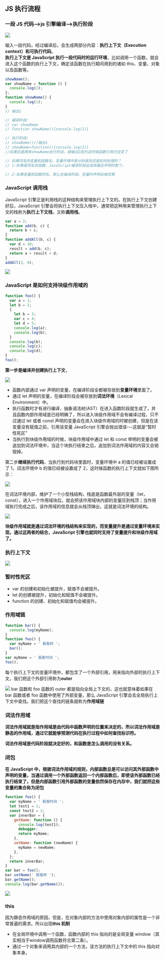 ## JS 执行流程

### 一段 JS 代码-->js 引擎编译-->执行阶段

![](../../Images/浏览器/JavaScript执行流程细化图.png)

输入一段代码，经过编译后，会生成两部分内容：**执行上下文（Execution context）**和**可执行代码**。  
**执行上下文是 JavaScript 执行一段代码时的运行环境**，比如调用一个函数，就会进入这个函数的执行上下文，确定该函数在执行期间用到的诸如 this、变量、对象以及函数等。

```js
showName();
var showName = function () {
  console.log(2);
};
function showName() {
  console.log(1);
}
// 输出1

// 编译阶段:
// var showName
// function showName(){console.log(1)}

// 执行阶段:
// showName()//输出1
// showName=function(){console.log(2)}
//如果后面再有showName执行的话，就输出2因为这时候函数引用已经变了

// 如果同名的变量和函数名，变量环境中是分别保存还是如何处理的？
// 1:如果是同名的函数，JavaScript编译阶段会选择最后声明的那个。

// 2:如果变量和函数同名，那么在编译阶段，变量的声明会被忽略
```

### JavaScript 调用栈

JavaScript 引擎正是利用栈的这种结构来管理执行上下文的。在执行上下文创建好后，JavaScript 引擎会将执行上下文压入栈中，通常把这种用来管理执行上下文的栈称为**执行上下文栈**，又称**调用栈**。

```js
var a = 2;
function add(b, c) {
  return b + c;
}
function addAll(b, c) {
  var d = 10;
  result = add(b, c);
  return a + result + d;
}
addAll(3, 6);
```

![](../../Images/浏览器/js调用栈.png)

### JavaScript 是如何支持块级作用域的

```js
function foo() {
  var a = 1;
  let b = 2;
  {
    let b = 3;
    var c = 4;
    let d = 5;
    console.log(a);
    console.log(b);
  }
  console.log(b);
  console.log(c);
  console.log(d);
}
foo();
```

**第一步是编译并创建执行上下文**，

![](../../Images/浏览器/刚执行时foo函数的执行上下文.png)

- 函数内部通过 var 声明的变量，在编译阶段全都被存放到**变量环境**里面了。
- 通过 let 声明的变量，在编译阶段会被存放到**词法环境**（Lexical Environment）中。
- 执行函数时才有进行编译，抽象语法树(AST）在进入函数阶段就生成了，并且函数内部作用域是已经明确了，所以进入块级作用域不会有编译过程，只不过通过 let 或者 const 声明的变量会在进入块级作用域的时被创建，但是在该变量没有赋值之前，引用该变量 JavaScript 引擎会抛出错误---这就是“暂时性死区”
- 当执行到块级作用域的时候，块级作用域中通过 let 和 const 申明的变量会被追加到词法环境中，当这个块执行结束之后，追加到词法作用域的内容又会销毁掉。

第二步**继续执行代码**，当执行到代码块里面时，变量环境中 a 的值已经被设置成了 1，词法环境中 b 的值已经被设置成了 2，这时候函数的执行上下文就如下图所示：

![](../../Images/浏览器/执行foo函数内部作用域块时的执行上下文.png)

在词法环境内部，维护了一个小型栈结构，栈底是函数最外层的变量（let，const），进入一个作用域块后，就会把该作用域块内部的变量压到栈顶；当作用域执行完成之后，该作用域的信息就会从栈顶弹出，这就是词法环境的结构。

![](../../Images/浏览器/变量查找过程.png)

**块级作用域就是通过词法环境的栈结构来实现的，而变量提升是通过变量环境来实现，通过这两者的结合，JavaScript 引擎也就同时支持了变量提升和块级作用域了。**

### 执行上下文
![](../../Images/浏览器/执行上下文.png)

### 暂时性死区

- var 的创建和初始化被提升，赋值不会被提升。
- let 的创建被提升，初始化和赋值不会被提升。
- function 的创建、初始化和赋值均会被提升。

### 作用域链

```js
function bar() {
  console.log(myName);
}
function foo() {
  var myName = ' 极客邦 ';
  bar();
}
var myName = ' 极客时间 ';
foo();
```

每个执行上下文的变量环境中，都包含了一个外部引用，用来指向外部的执行上下文，我们把这个外部引用称为**outer**

![](../../Images/浏览器/带有外部引用的调用栈示意图.png)
bar 函数和 foo 函数的 outer 都是指向全局上下文的，这也就意味着如果在 bar 函数或者 foo 函数中使用了外部变量，那么 JavaScript 引擎会去全局执行上下文中查找。我们把这个查找的链条就称为**作用域链**

### 词法作用域

**词法作用域就是指作用域是由代码中函数声明的位置来决定的，所以词法作用域是静态的作用域，通过它就能够预测代码在执行过程中如何查找标识符。**

**词法作用域是代码阶段就决定好的，和函数是怎么调用的没有关系。**

### 闭包

**在 JavaScript 中，根据词法作用域的规则，内部函数总是可以访问其外部函数中声明的变量，当通过调用一个外部函数返回一个内部函数后，即使该外部函数已经执行结束了，但是内部函数引用外部函数的变量依然保存在内存中，我们就把这些变量的集合称为闭包**

```js
function foo() {
  var myName = ' 极客时间 ';
  let test1 = 1;
  const test2 = 2;
  var innerBar = {
    getName: function () {
      console.log(test1);
      debugger;
      return myName;
    },
    setName: function (newName) {
      myName = newName;
    },
  };
  return innerBar;
}
var bar = foo();
bar.setName(' 极客邦 ');
bar.getName();
console.log(bar.getName());
```

![](../../Images/浏览器/闭包.png)


### this
因为静态作用域的原因，但是，在对象内部的方法中使用对象内部的属性是一个非常普遍的需求。所以出现**this 机制**

+ 在全局环境中调用一个函数，函数内部的 this 指向的是全局变量 window（其实相当于window调用函数符合第二条）。
+ 通过一个对象来调用其内部的一个方法，该方法的执行上下文中的 this 指向对象本身。